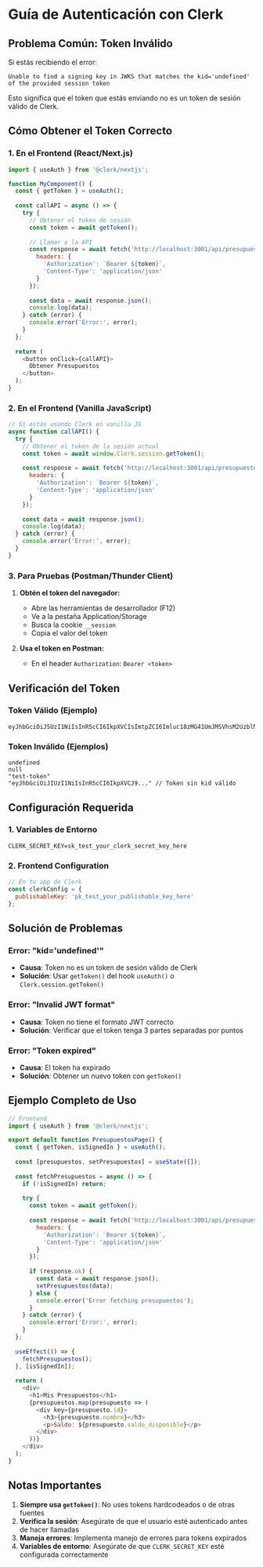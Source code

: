 # Guía de Autenticación con Clerk

## Problema Común: Token Inválido

Si estás recibiendo el error:
```
Unable to find a signing key in JWKS that matches the kid='undefined' of the provided session token
```

Esto significa que el token que estás enviando no es un token de sesión válido de Clerk.

## Cómo Obtener el Token Correcto

### 1. En el Frontend (React/Next.js)

```javascript
import { useAuth } from '@clerk/nextjs';

function MyComponent() {
  const { getToken } = useAuth();
  
  const callAPI = async () => {
    try {
      // Obtener el token de sesión
      const token = await getToken();
      
      // Llamar a la API
      const response = await fetch('http://localhost:3001/api/presupuestos', {
        headers: {
          'Authorization': `Bearer ${token}`,
          'Content-Type': 'application/json'
        }
      });
      
      const data = await response.json();
      console.log(data);
    } catch (error) {
      console.error('Error:', error);
    }
  };
  
  return (
    <button onClick={callAPI}>
      Obtener Presupuestos
    </button>
  );
}
```

### 2. En el Frontend (Vanilla JavaScript)

```javascript
// Si estás usando Clerk en vanilla JS
async function callAPI() {
  try {
    // Obtener el token de la sesión actual
    const token = await window.Clerk.session.getToken();
    
    const response = await fetch('http://localhost:3001/api/presupuestos', {
      headers: {
        'Authorization': `Bearer ${token}`,
        'Content-Type': 'application/json'
      }
    });
    
    const data = await response.json();
    console.log(data);
  } catch (error) {
    console.error('Error:', error);
  }
}
```

### 3. Para Pruebas (Postman/Thunder Client)

1. **Obtén el token del navegador:**
   - Abre las herramientas de desarrollador (F12)
   - Ve a la pestaña Application/Storage
   - Busca la cookie `__session`
   - Copia el valor del token

2. **Usa el token en Postman:**
   - En el header `Authorization`: `Bearer <token>`

## Verificación del Token

### Token Válido (Ejemplo)
```
eyJhbGciOiJSUzI1NiIsInR5cCI6IkpXVCIsImtpZCI6Imluc18zMG41UmJMSVhsM2UzblN1YzR5WlBxYVFiT1AifQ...
```

### Token Inválido (Ejemplos)
```
undefined
null
"test-token"
"eyJhbGciOiJIUzI1NiIsInR5cCI6IkpXVCJ9..." // Token sin kid válido
```

## Configuración Requerida

### 1. Variables de Entorno
```env
CLERK_SECRET_KEY=sk_test_your_clerk_secret_key_here
```

### 2. Frontend Configuration
```javascript
// En tu app de Clerk
const clerkConfig = {
  publishableKey: 'pk_test_your_publishable_key_here'
};
```

## Solución de Problemas

### Error: "kid='undefined'"
- **Causa**: Token no es un token de sesión válido de Clerk
- **Solución**: Usar `getToken()` del hook `useAuth()` o `Clerk.session.getToken()`

### Error: "Invalid JWT format"
- **Causa**: Token no tiene el formato JWT correcto
- **Solución**: Verificar que el token tenga 3 partes separadas por puntos

### Error: "Token expired"
- **Causa**: El token ha expirado
- **Solución**: Obtener un nuevo token con `getToken()`

## Ejemplo Completo de Uso

```javascript
// Frontend
import { useAuth } from '@clerk/nextjs';

export default function PresupuestosPage() {
  const { getToken, isSignedIn } = useAuth();
  
  const [presupuestos, setPresupuestos] = useState([]);
  
  const fetchPresupuestos = async () => {
    if (!isSignedIn) return;
    
    try {
      const token = await getToken();
      
      const response = await fetch('http://localhost:3001/api/presupuestos', {
        headers: {
          'Authorization': `Bearer ${token}`,
          'Content-Type': 'application/json'
        }
      });
      
      if (response.ok) {
        const data = await response.json();
        setPresupuestos(data);
      } else {
        console.error('Error fetching presupuestos');
      }
    } catch (error) {
      console.error('Error:', error);
    }
  };
  
  useEffect(() => {
    fetchPresupuestos();
  }, [isSignedIn]);
  
  return (
    <div>
      <h1>Mis Presupuestos</h1>
      {presupuestos.map(presupuesto => (
        <div key={presupuesto.id}>
          <h3>{presupuesto.nombre}</h3>
          <p>Saldo: ${presupuesto.saldo_disponible}</p>
        </div>
      ))}
    </div>
  );
}
```

## Notas Importantes

1. **Siempre usa `getToken()`**: No uses tokens hardcodeados o de otras fuentes
2. **Verifica la sesión**: Asegúrate de que el usuario esté autenticado antes de hacer llamadas
3. **Maneja errores**: Implementa manejo de errores para tokens expirados
4. **Variables de entorno**: Asegúrate de que `CLERK_SECRET_KEY` esté configurada correctamente 